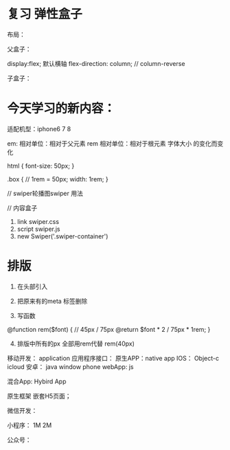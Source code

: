 # 复习  弹性盒子

布局：

父盒子： 

display:flex; 默认横轴
flex-direction: column; // column-reverse

  

子盒子：  



# 今天学习的新内容：

适配机型：iphone6 7 8

em: 相对单位：相对于父元素
rem 相对单位：相对于根元素 字体大小 的变化而变化

 html {
   font-size: 50px;
 }


 .box {
   // 1rem = 50px;
   width: 1rem;
 }


  // swiper轮播图swiper 用法

  <div class=swiper-container>
    <div class=swiper-wrapper>// 内容盒子
       <div class=swiper-slide>
          <img src=""> 
       </div>
       <div class=swiper-slide>
          <img src=""> 
       </div>
       <div class=swiper-slide>
          <img src=""> 
       </div>
    </div>
  </div>

1. link swiper.css 
2. script  swiper.js
3. new Swiper('.swiper-container')


# 排版

1. 在头部引入
  <script src="./flexible.js"></script>

2. 把原来有的meta 标签删除
<meta name="viewport" content="width=device-width, initial-scale=1.0">

3. 写函数

@function rem($font) {
  // 45px / 75px
  @return $font * 2 / 75px * 1rem;
}

4. 排版中所有的px 全部用rem代替
rem(40px)



移动开发：
application 应用程序接口：
原生APP：native app
      IOS：
        Object-c  icloud
      安卓：
        java
      window phone
webApp: 
   js

混合App: Hybird App

  原生框架 嵌套H5页面；


微信开发：

  小程序： 1M   2M

  公众号：
